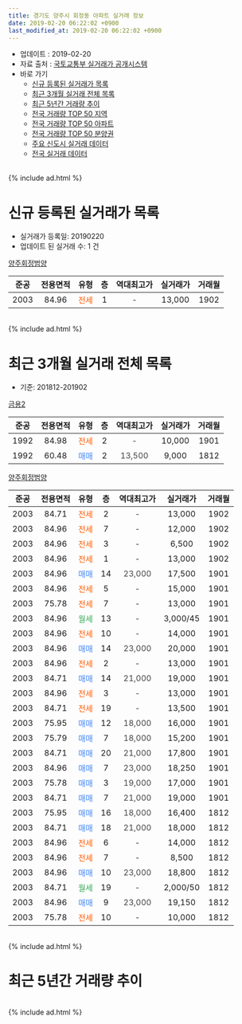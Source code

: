 ```yaml
---
title: 경기도 양주시 회정동 아파트 실거래 정보
date: 2019-02-20 06:22:02 +0900
last_modified_at: 2019-02-20 06:22:02 +0900
---
```


* 업데이트 : 2019-02-20
* 자료 출처 : [국토교통부 실거래가 공개시스템](http://rt.molit.go.kr)
* 바로 가기
    * [신규 등록된 실거래가 목록](#신규-등록된-실거래가-목록)
    * [최근 3개월 실거래 전체 목록](#최근-3개월-실거래-전체-목록)
    * [최근 5년간 거래량 추이](#최근-5년간-거래량-추이)
    * [전국 거래량 TOP 50 지역](https://inasie.github.io/apt-trade-info/최근-3개월-전국에서-가장-거래가-많이-발생한-지역)
    * [전국 거래량 TOP 50 아파트](https://inasie.github.io/apt-trade-info/최근-3개월-전국에서-가장-거래가-많이-발생한-아파트)
    * [전국 거래량 TOP 50 분양권](https://inasie.github.io/apt-trade-info/최근-3개월-전국에서-가장-거래가-많이-발생한-분양권)
    * [주요 신도시 실거래 데이터](https://inasie.github.io/apt-trade-info/주요-신도시)
    * [전국 실거래 데이터](https://inasie.github.io/apt-trade-info/전국)
<br>
{% include ad.html %}
<br>

# 신규 등록된 실거래가 목록
* 실거래가 등록일: 20190220
* 업데이트 된 실거래 수: 1 건


[양주회정범양](https://search.naver.com/search.naver?query=%EA%B2%BD%EA%B8%B0%EB%8F%84+%EC%96%91%EC%A3%BC%EC%8B%9C+%ED%9A%8C%EC%A0%95%EB%8F%99+%EC%96%91%EC%A3%BC%ED%9A%8C%EC%A0%95%EB%B2%94%EC%96%91)

|준공|전용면적|유형|층|역대최고가|실거래가|거래월|
|:---:|:---:|:---:|:---:|:---:|:---:|:---:|
|2003|84.96|<span style="color:#ff5a00">전세</span>|1|<span style="color:#444444">-</span>|13,000|1902|


<br>
{% include ad.html %}
<br>

# 최근 3개월 실거래 전체 목록
* 기준: 201812-201902


[금용2](https://search.naver.com/search.naver?query=%EA%B2%BD%EA%B8%B0%EB%8F%84+%EC%96%91%EC%A3%BC%EC%8B%9C+%ED%9A%8C%EC%A0%95%EB%8F%99+%EA%B8%88%EC%9A%A92)

|준공|전용면적|유형|층|역대최고가|실거래가|거래월|
|:---:|:---:|:---:|:---:|:---:|:---:|:---:|
|1992|84.98|<span style="color:#ff5a00">전세</span>|2|<span style="color:#444444">-</span>|10,000|1901|
|1992|60.48|<span style="color:#4285f3">매매</span>|2|<span style="color:#444444">13,500</span>|9,000|1812|

[양주회정범양](https://search.naver.com/search.naver?query=%EA%B2%BD%EA%B8%B0%EB%8F%84+%EC%96%91%EC%A3%BC%EC%8B%9C+%ED%9A%8C%EC%A0%95%EB%8F%99+%EC%96%91%EC%A3%BC%ED%9A%8C%EC%A0%95%EB%B2%94%EC%96%91)

|준공|전용면적|유형|층|역대최고가|실거래가|거래월|
|:---:|:---:|:---:|:---:|:---:|:---:|:---:|
|2003|84.71|<span style="color:#ff5a00">전세</span>|2|<span style="color:#444444">-</span>|13,000|1902|
|2003|84.96|<span style="color:#ff5a00">전세</span>|7|<span style="color:#444444">-</span>|12,000|1902|
|2003|84.96|<span style="color:#ff5a00">전세</span>|3|<span style="color:#444444">-</span>|6,500|1902|
|2003|84.96|<span style="color:#ff5a00">전세</span>|1|<span style="color:#444444">-</span>|13,000|1902|
|2003|84.96|<span style="color:#4285f3">매매</span>|14|<span style="color:#444444">23,000</span>|17,500|1901|
|2003|84.96|<span style="color:#ff5a00">전세</span>|5|<span style="color:#444444">-</span>|15,000|1901|
|2003|75.78|<span style="color:#ff5a00">전세</span>|7|<span style="color:#444444">-</span>|13,000|1901|
|2003|84.96|<span style="color:#34a853">월세</span>|13|<span style="color:#444444">-</span>|3,000/45|1901|
|2003|84.96|<span style="color:#ff5a00">전세</span>|10|<span style="color:#444444">-</span>|14,000|1901|
|2003|84.96|<span style="color:#4285f3">매매</span>|14|<span style="color:#444444">23,000</span>|20,000|1901|
|2003|84.96|<span style="color:#ff5a00">전세</span>|2|<span style="color:#444444">-</span>|13,000|1901|
|2003|84.71|<span style="color:#4285f3">매매</span>|14|<span style="color:#444444">21,000</span>|19,000|1901|
|2003|84.96|<span style="color:#ff5a00">전세</span>|3|<span style="color:#444444">-</span>|13,000|1901|
|2003|84.71|<span style="color:#ff5a00">전세</span>|19|<span style="color:#444444">-</span>|13,500|1901|
|2003|75.95|<span style="color:#4285f3">매매</span>|12|<span style="color:#444444">18,000</span>|16,000|1901|
|2003|75.79|<span style="color:#4285f3">매매</span>|7|<span style="color:#444444">18,000</span>|15,200|1901|
|2003|84.71|<span style="color:#4285f3">매매</span>|20|<span style="color:#444444">21,000</span>|17,800|1901|
|2003|84.96|<span style="color:#4285f3">매매</span>|7|<span style="color:#444444">23,000</span>|18,250|1901|
|2003|75.78|<span style="color:#4285f3">매매</span>|3|<span style="color:#444444">19,000</span>|17,000|1901|
|2003|84.71|<span style="color:#4285f3">매매</span>|7|<span style="color:#444444">21,000</span>|19,000|1901|
|2003|75.95|<span style="color:#4285f3">매매</span>|16|<span style="color:#444444">18,000</span>|16,400|1812|
|2003|84.71|<span style="color:#4285f3">매매</span>|18|<span style="color:#444444">21,000</span>|18,000|1812|
|2003|84.96|<span style="color:#ff5a00">전세</span>|6|<span style="color:#444444">-</span>|14,000|1812|
|2003|84.96|<span style="color:#ff5a00">전세</span>|7|<span style="color:#444444">-</span>|8,500|1812|
|2003|84.96|<span style="color:#4285f3">매매</span>|10|<span style="color:#444444">23,000</span>|18,800|1812|
|2003|84.71|<span style="color:#34a853">월세</span>|19|<span style="color:#444444">-</span>|2,000/50|1812|
|2003|84.96|<span style="color:#4285f3">매매</span>|9|<span style="color:#444444">23,000</span>|19,150|1812|
|2003|75.78|<span style="color:#ff5a00">전세</span>|10|<span style="color:#444444">-</span>|10,000|1812|


<br>
{% include ad.html %}
<br>

# 최근 5년간 거래량 추이


<div style="width:100%;">
    <canvas id="deal_progress" height="200"></canvas>
</div>

<script>
new Chart(document.getElementById("deal_progress"), {
    type: 'line',
    data: {
        labels: ['201402','201403','201404','201405','201406','201407','201408','201409','201410','201411','201412','201501','201502','201503','201504','201505','201506','201507','201508','201509','201510','201511','201512','201601','201602','201603','201604','201605','201606','201607','201608','201609','201610','201611','201612','201701','201702','201703','201704','201705','201706','201707','201708','201709','201710','201711','201712','201801','201802','201803','201804','201805','201806','201807','201808','201809','201810','201811','201812','201901','201902'],
        datasets: [{
            label: '매매',
            pointRadius: 1,
            data: [4, 7, 6, 2, 6, 2, 7, 7, 9, 8, 4, 2, 3, 12, 17, 11, 8, 11, 4, 9, 10, 7, 6, 8, 8, 6, 6, 15, 14, 7, 4, 6, 11, 4, 6, 2, 6, 3, 8, 6, 5, 9, 14, 4, 6, 2, 4, 4, 7, 5, 6, 1, 5, 2, 9, 4, 8, 3, 5, 9, 0],
            borderColor: "rgba(255, 201, 14, 1)",
            backgroundColor: "rgba(255, 201, 14, 0.5)",
            fill: false,
            lineTension: 0
        },{
            label: '전월세',
            pointRadius: 1,
            data: [14, 8, 8, 8, 5, 10, 5, 9, 9, 7, 3, 6, 3, 9, 6, 1, 3, 8, 6, 9, 7, 5, 2, 4, 6, 7, 5, 4, 12, 0, 4, 6, 4, 4, 6, 2, 6, 2, 2, 4, 4, 3, 7, 0, 4, 2, 4, 4, 3, 5, 4, 5, 5, 1, 1, 8, 7, 6, 4, 8, 4],
            borderColor: "rgba(0, 141, 185, 1)",
            backgroundColor: "rgba(0, 141, 185, 0.5)",
            fill: false,
            lineTension: 0
        }
        ]
    },
    options: {
        responsive: true,
        title: {
            display: false
        },
        tooltips: {
            mode: 'index',
            intersect: false
        },
        hover: {
            mode: 'nearest',
            intersect: true
        },
        scales: {
            xAxes: [{
                display: true,
                scaleLabel: {
                    display: true,
                    labelString: '년/월'
                }
            }],
            yAxes: [{
                display: true,
                ticks: {
                    suggestedMin: 0,
                },
                scaleLabel: {
                    display: true,
                    labelString: '실거래 수'
                }
            }]
        }
    }
});

</script>


<br>
{% include ad.html %}
<br>

